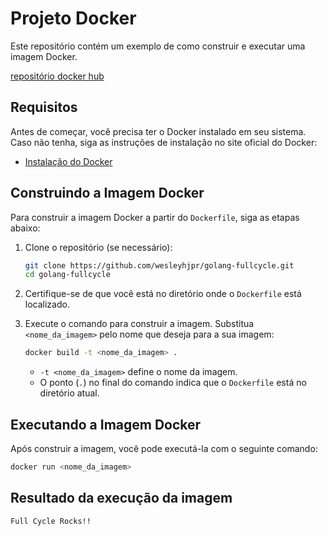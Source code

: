# Projeto Docker

Este repositório contém um exemplo de como construir e executar uma imagem Docker.

[repositório docker hub](https://hub.docker.com/r/wesleyhjpr/fullcycle)

## Requisitos

Antes de começar, você precisa ter o Docker instalado em seu sistema. Caso não tenha, siga as instruções de instalação no site oficial do Docker:

- [Instalação do Docker](https://docs.docker.com/get-docker/)

## Construindo a Imagem Docker

Para construir a imagem Docker a partir do `Dockerfile`, siga as etapas abaixo:

1. Clone o repositório (se necessário):

    ```bash
    git clone https://github.com/wesleyhjpr/golang-fullcycle.git
    cd golang-fullcycle
    ```

2. Certifique-se de que você está no diretório onde o `Dockerfile` está localizado.

3. Execute o comando para construir a imagem. Substitua `<nome_da_imagem>` pelo nome que deseja para a sua imagem:

    ```bash
    docker build -t <nome_da_imagem> .
    ```

   - `-t <nome_da_imagem>` define o nome da imagem.
   - O ponto (`.`) no final do comando indica que o `Dockerfile` está no diretório atual.

## Executando a Imagem Docker

Após construir a imagem, você pode executá-la com o seguinte comando:

```bash
docker run <nome_da_imagem>
```

## Resultado da execução da imagem
```
Full Cycle Rocks!!
```
